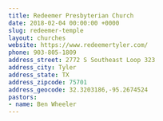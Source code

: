 ```yaml
---
title: Redeemer Presbyterian Church
date: 2018-02-04 00:00:00 +0000
slug: redeemer-temple
layout: churches
website: https://www.redeemertyler.com/
phone: 903-805-1809
address_street: 2772 S Southeast Loop 323
address_city: Tyler
address_state: TX
address_zipcode: 75701
address_geocode: 32.3203186,-95.2674524
pastors:
- name: Ben Wheeler
---
```

